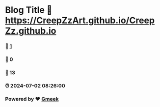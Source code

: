 # Blog Title :link: https://CreepZzArt.github.io/CreepZz.github.io 
### :page_facing_up: [1](https://CreepZzArt.github.io/CreepZz.github.io/tag.html) 
### :speech_balloon: 0 
### :hibiscus: 13 
### :alarm_clock: 2024-07-02 08:26:00 
### Powered by :heart: [Gmeek](https://github.com/Meekdai/Gmeek)
